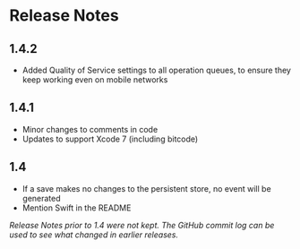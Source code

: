 Release Notes
=============

1.4.2
---
- Added Quality of Service settings to all operation queues, to ensure they keep working even on mobile networks

1.4.1
---
- Minor changes to comments in code
- Updates to support Xcode 7 (including bitcode)

1.4
---
- If a save makes no changes to the persistent store, no event will be generated
- Mention Swift in the README


_Release Notes prior to 1.4 were not kept. The GitHub commit log can be used to see what changed in earlier releases._